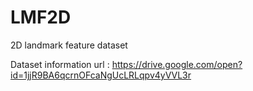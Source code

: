 # LMF2D
2D landmark feature dataset


Dataset information
url : https://drive.google.com/open?id=1jjR9BA6qcrnOFcaNgUcLRLqpv4yVVL3r
